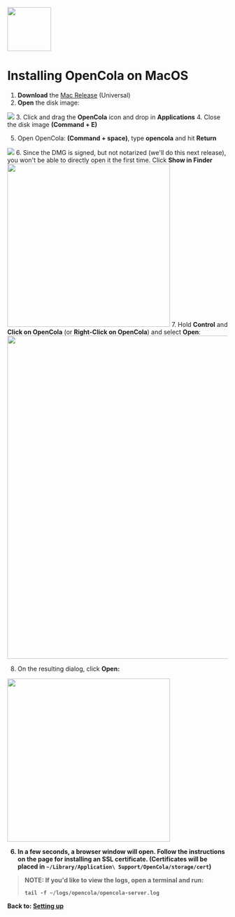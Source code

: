 <img src="../../img/pull-tab.svg" width="100" />

# Installing OpenCola on MacOS

1. <strong>Download</strong> the [Mac Release](https://github.com/johnmidgley/opencola-alpha/releases/download/1.3.1/OpenCola-MacOS-v1.3.1.dmg) (Universal)
2. <Strong>Open</strong> the disk image:
<img src="img/open-dmg.png">
3. Click and drag the <strong>OpenCola</strong> icon and drop in <strong>Applications</strong>
4. Close the disk image <strong>(Command + E)</strong>

<!--
> If need, remove the app from qurantine: <br/>
> ``` xattr -d com.apple.quarantine /Applications/OpenCola.app/  ```
-->
5. Open OpenCola: <strong>(Command + space)</strong>, type <strong>opencola</strong> and hit <strong>Return</strong>
<img src="img/spotlight-search.png">
6. Since the DMG is signed, but not notarized (we'll do this next release), you won't be able to directly open it the first time. Click <strong>Show in Finder</strong>
<img src="img/cannot-be-opened.png" width="372" />
7. Hold <strong>Control</strong> and <strong>Click on OpenCola</strong> (or <strong>Right-Click on OpenCola</strong>) and select <strong>Open</strong>:
<img src="img/open-from-finder.png" width="737"/>

8. On the resulting dialog, click <strong>Open<strong>:
<img src="img/second-open.png" width="372" />

6. In a few seconds, a browser window will open. Follow the instructions on the page for installing an SSL certificate. (Certificates will be placed in ```~/Library/Application\ Support/OpenCola/storage/cert```)

> NOTE: If you'd like to view the logs, open a terminal and run:
> ```
> tail -f ~/logs/opencola/opencola-server.log
> ```

Back to: [Setting up](../../README.md#setting-up)

